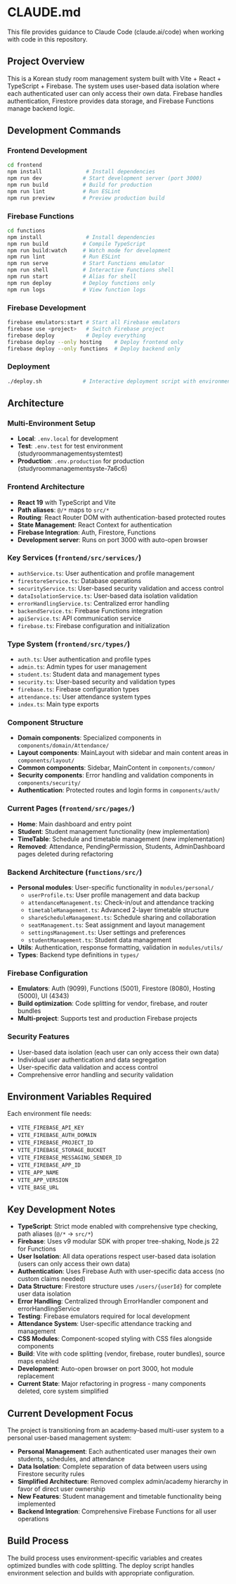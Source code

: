# CLAUDE.md

This file provides guidance to Claude Code (claude.ai/code) when working with code in this repository.

## Project Overview

This is a Korean study room management system built with Vite + React + TypeScript + Firebase. The system uses user-based data isolation where each authenticated user can only access their own data. Firebase handles authentication, Firestore provides data storage, and Firebase Functions manage backend logic.

## Development Commands

### Frontend Development
```bash
cd frontend
npm install              # Install dependencies
npm run dev             # Start development server (port 3000)
npm run build           # Build for production
npm run lint            # Run ESLint
npm run preview         # Preview production build
```

### Firebase Functions
```bash
cd functions
npm install              # Install dependencies
npm run build           # Compile TypeScript
npm run build:watch     # Watch mode for development
npm run lint            # Run ESLint
npm run serve           # Start Functions emulator
npm run shell           # Interactive Functions shell
npm run start           # Alias for shell
npm run deploy          # Deploy functions only
npm run logs            # View function logs
```

### Firebase Development
```bash
firebase emulators:start # Start all Firebase emulators
firebase use <project>   # Switch Firebase project
firebase deploy          # Deploy everything
firebase deploy --only hosting    # Deploy frontend only
firebase deploy --only functions  # Deploy backend only
```

### Deployment
```bash
./deploy.sh             # Interactive deployment script with environment selection
```

## Architecture

### Multi-Environment Setup
- **Local**: `.env.local` for development
- **Test**: `.env.test` for test environment (studyroommanagementsystemtest)  
- **Production**: `.env.production` for production (studyroommanagementsyste-7a6c6)

### Frontend Architecture
- **React 19** with TypeScript and Vite
- **Path aliases**: `@/*` maps to `src/*`
- **Routing**: React Router DOM with authentication-based protected routes
- **State Management**: React Context for authentication
- **Firebase Integration**: Auth, Firestore, Functions
- **Development server**: Runs on port 3000 with auto-open browser

### Key Services (`frontend/src/services/`)
- `authService.ts`: User authentication and profile management
- `firestoreService.ts`: Database operations
- `securityService.ts`: User-based security validation and access control
- `dataIsolationService.ts`: User-based data isolation validation
- `errorHandlingService.ts`: Centralized error handling
- `backendService.ts`: Firebase Functions integration
- `apiService.ts`: API communication service
- `firebase.ts`: Firebase configuration and initialization

### Type System (`frontend/src/types/`)
- `auth.ts`: User authentication and profile types
- `admin.ts`: Admin types for user management
- `student.ts`: Student data and management types
- `security.ts`: User-based security and validation types
- `firebase.ts`: Firebase configuration types
- `attendance.ts`: User attendance system types
- `index.ts`: Main type exports

### Component Structure
- **Domain components**: Specialized components in `components/domain/Attendance/`
- **Layout components**: MainLayout with sidebar and main content areas in `components/layout/`
- **Common components**: Sidebar, MainContent in `components/common/`
- **Security components**: Error handling and validation components in `components/security/`
- **Authentication**: Protected routes and login forms in `components/auth/`

### Current Pages (`frontend/src/pages/`)
- **Home**: Main dashboard and entry point
- **Student**: Student management functionality (new implementation)
- **TimeTable**: Schedule and timetable management (new implementation)
- **Removed**: Attendance, PendingPermission, Students, AdminDashboard pages deleted during refactoring

### Backend Architecture (`functions/src/`)
- **Personal modules**: User-specific functionality in `modules/personal/`
  - `userProfile.ts`: User profile management and data backup
  - `attendanceManagement.ts`: Check-in/out and attendance tracking
  - `timetableManagement.ts`: Advanced 2-layer timetable structure
  - `shareScheduleManagement.ts`: Schedule sharing and collaboration
  - `seatManagement.ts`: Seat assignment and layout management
  - `settingsManagement.ts`: User settings and preferences
  - `studentManagement.ts`: Student data management
- **Utils**: Authentication, response formatting, validation in `modules/utils/`
- **Types**: Backend type definitions in `types/`

### Firebase Configuration
- **Emulators**: Auth (9099), Functions (5001), Firestore (8080), Hosting (5000), UI (4343)
- **Build optimization**: Code splitting for vendor, firebase, and router bundles
- **Multi-project**: Supports test and production Firebase projects

### Security Features
- User-based data isolation (each user can only access their own data)
- Individual user authentication and data segregation
- User-specific data validation and access control
- Comprehensive error handling and security validation

## Environment Variables Required

Each environment file needs:
- `VITE_FIREBASE_API_KEY`
- `VITE_FIREBASE_AUTH_DOMAIN`
- `VITE_FIREBASE_PROJECT_ID`
- `VITE_FIREBASE_STORAGE_BUCKET`
- `VITE_FIREBASE_MESSAGING_SENDER_ID`
- `VITE_FIREBASE_APP_ID`
- `VITE_APP_NAME`
- `VITE_APP_VERSION`
- `VITE_BASE_URL`

## Key Development Notes

- **TypeScript**: Strict mode enabled with comprehensive type checking, path aliases (`@/*` → `src/*`)
- **Firebase**: Uses v9 modular SDK with proper tree-shaking, Node.js 22 for Functions
- **User Isolation**: All data operations respect user-based data isolation (users can only access their own data)
- **Authentication**: Uses Firebase Auth with user-specific data access (no custom claims needed)
- **Data Structure**: Firestore structure uses `/users/{userId}` for complete user data isolation
- **Error Handling**: Centralized through ErrorHandler component and errorHandlingService
- **Testing**: Firebase emulators required for local development
- **Attendance System**: User-specific attendance tracking and management
- **CSS Modules**: Component-scoped styling with CSS files alongside components
- **Build**: Vite with code splitting (vendor, firebase, router bundles), source maps enabled
- **Development**: Auto-open browser on port 3000, hot module replacement
- **Current State**: Major refactoring in progress - many components deleted, core system simplified

## Current Development Focus

The project is transitioning from an academy-based multi-user system to a personal user-based management system:

- **Personal Management**: Each authenticated user manages their own students, schedules, and attendance
- **Data Isolation**: Complete separation of data between users using Firestore security rules
- **Simplified Architecture**: Removed complex admin/academy hierarchy in favor of direct user ownership
- **New Features**: Student management and timetable functionality being implemented
- **Backend Integration**: Comprehensive Firebase Functions for all user operations

## Build Process

The build process uses environment-specific variables and creates optimized bundles with code splitting. The deploy script handles environment selection and builds with appropriate configuration.